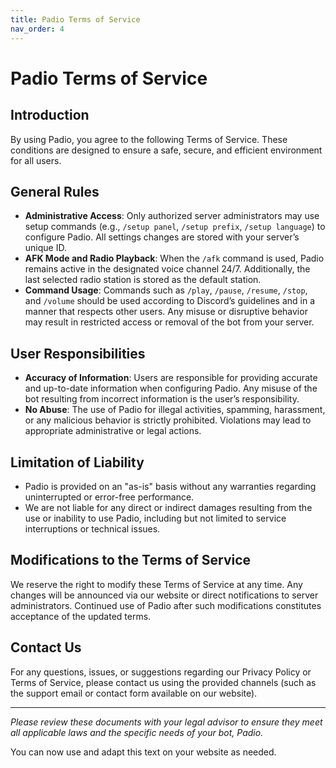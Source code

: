 ```yaml
---
title: Padio Terms of Service
nav_order: 4
---
```


# Padio Terms of Service

## Introduction
By using Padio, you agree to the following Terms of Service. These conditions are designed to ensure a safe, secure, and efficient environment for all users.

## General Rules
- **Administrative Access**: Only authorized server administrators may use setup commands (e.g., `/setup panel`, `/setup prefix`, `/setup language`) to configure Padio. All settings changes are stored with your server’s unique ID.
- **AFK Mode and Radio Playback**: When the `/afk` command is used, Padio remains active in the designated voice channel 24/7. Additionally, the last selected radio station is stored as the default station.
- **Command Usage**: Commands such as `/play`, `/pause`, `/resume`, `/stop`, and `/volume` should be used according to Discord’s guidelines and in a manner that respects other users. Any misuse or disruptive behavior may result in restricted access or removal of the bot from your server.

## User Responsibilities
- **Accuracy of Information**: Users are responsible for providing accurate and up-to-date information when configuring Padio. Any misuse of the bot resulting from incorrect information is the user’s responsibility.
- **No Abuse**: The use of Padio for illegal activities, spamming, harassment, or any malicious behavior is strictly prohibited. Violations may lead to appropriate administrative or legal actions.

## Limitation of Liability
- Padio is provided on an "as-is" basis without any warranties regarding uninterrupted or error-free performance.
- We are not liable for any direct or indirect damages resulting from the use or inability to use Padio, including but not limited to service interruptions or technical issues.

## Modifications to the Terms of Service
We reserve the right to modify these Terms of Service at any time. Any changes will be announced via our website or direct notifications to server administrators. Continued use of Padio after such modifications constitutes acceptance of the updated terms.

## Contact Us
For any questions, issues, or suggestions regarding our Privacy Policy or Terms of Service, please contact us using the provided channels (such as the support email or contact form available on our website).

---

*Please review these documents with your legal advisor to ensure they meet all applicable laws and the specific needs of your bot, Padio.*

You can now use and adapt this text on your website as needed.
